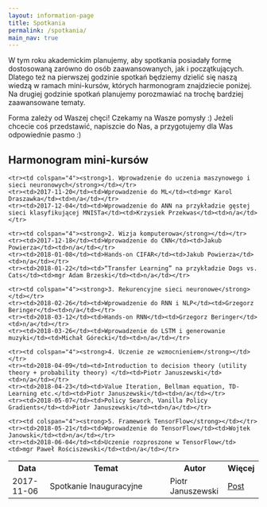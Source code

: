 ```yaml
---
layout: information-page
title: Spotkania
permalink: /spotkania/
main_nav: true
---
```


W tym roku akademickim planujemy, aby spotkania posiadały formę dostosowaną zarówno do osób zaawansowanych, jak i początkujących.
Dlatego też na pierwszej godzinie spotkań będziemy dzielić się naszą wiedzą w ramach mini-kursów, których harmonogram znajdziecie
poniżej. Na drugiej godzinie spotkań planujemy porozmawiać na trochę bardziej zaawansowane tematy.

Forma zależy od Waszej chęci! Czekamy na Wasze pomysły :) Jeżeli chcecie coś przedstawić, napiszcie do Nas, a przygotujemy dla Was
odpowiednie pasmo :)

## Harmonogram mini-kursów

<table>
    <tr>
        <th style="width:15%;">Data</th>
        <th style="width:48%;">Temat</th>
        <th style="width:23%;">Autor</th>
        <th style="width:14%;">Więcej</th>
    </tr>
    <tr><td>2017-11-06</td><td>Spotkanie Inauguracyjne</td><td>Piotr Januszewski</td><td><a href="/spotkania/2017/11/08/spotkanie-inauguracyjne-podsumowanie.html">Post</a></td></tr>

    <tr><td colspan="4"><strong>1. Wprowadzenie do uczenia maszynowego i sieci neuronowych</strong></td></tr>
    <tr><td>2017-11-20</td><td>Wprowadzenie do ML</td><td>mgr Karol Draszawka</td><td>n/a</td></tr>
    <tr><td>2017-12-04</td><td>Wprowadzenie do ANN na przykładzie gęstej sieci klasyfikującej MNISTa</td><td>Krzysiek Przekwas</td><td>n/a</td></tr>

    <tr><td colspan="4"><strong>2. Wizja komputerowa</strong></td></tr>
    <tr><td>2017-12-18</td><td>Wprowadzenie do CNN</td><td>Jakub Powierza</td><td>n/a</td></tr>
    <tr><td>2018-01-08</td><td>Hands-on CIFAR</td><td>Jakub Powierza</td><td>n/a</td></tr>
    <tr><td>2018-01-22</td><td>“Transfer Learning” na przykładzie Dogs vs. Cats</td><td>mgr Adam Brzeski</td><td>n/a</td></tr>

    <tr><td colspan="4"><strong>3. Rekurencyjne sieci neuronowe</strong></td></tr>
    <tr><td>2018-02-26</td><td>Wprowadzenie do RNN i NLP</td><td>Grzegorz Beringer</td><td>n/a</td></tr>
    <tr><td>2018-03-12</td><td>Hands-on RNN</td><td>Grzegorz Beringer</td><td>n/a</td></tr>
    <tr><td>2018-03-26</td><td>Wprowadzenie do LSTM i generowanie muzyki</td><td>Michał Górecki</td><td>n/a</td></tr>

    <tr><td colspan="4"><strong>4. Uczenie ze wzmocnieniem</strong></td></tr>
    <tr><td>2018-04-09</td><td>Introduction to decision theory (utility theory + probability theory) </td><td>Piotr Januszewski</td><td>n/a</td></tr>
    <tr><td>2018-04-23</td><td>Value Iteration, Bellman equation, TD-Learning etc.</td><td>Piotr Januszewski</td><td>n/a</td></tr>
    <tr><td>2018-05-07</td><td>Policy Search, Vanilla Policy Gradients</td><td>Piotr Januszewski</td><td>n/a</td></tr>

    <tr><td colspan="4"><strong>5. Framework TensorFlow</strong></td></tr>
    <tr><td>2018-05-21</td><td>Wprowadzenie do TensorFlow</td><td>Wojtek Janowski</td><td>n/a</td></tr>
    <tr><td>2018-06-04</td><td>Uczenie rozproszone w TensorFlow</td><td>mgr Paweł Rościszewski</td><td>n/a</td></tr>

</table>
